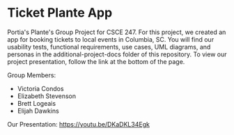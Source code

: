 # Ticket Plante App
Portia's Plante's Group Project for CSCE 247. For this project, we created an app for booking tickets to local events in Columbia, SC. You will find our usability tests, functional requirements, use cases, UML diagrams, and personas in the additional-project-docs folder of this repository. To view our project presentation, follow the link at the bottom of the page.

Group Members:
- Victoria Condos
- Elizabeth Stevenson
- Brett Logeais
- Elijah Dawkins

Our Presentation: 
https://youtu.be/DKaDKL34Egk
